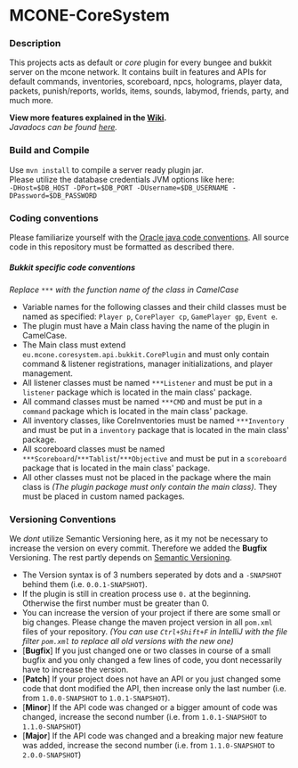 # MCONE-CoreSystem

### Description
This projects acts as default or *core* plugin for every bungee and bukkit server on the mcone network.
It contains built in features and APIs for default commands, inventories, scoreboard, npcs, holograms,
player data, packets, punish/reports, worlds, items, sounds, labymod, friends, party, and much more.

**View more features explained in the [Wiki](https://gitlab.onegaming.group/systems/coresystem/-/wikis).**  
*Javadocs can be found [here](https://systems.gitlab.onegaming.group/coresystem).*

### Build and Compile

Use `mvn install` to compile a server ready plugin jar.  
Please utilize the database credentials JVM options like here:  
`-DHost=$DB_HOST -DPort=$DB_PORT -DUsername=$DB_USERNAME -DPassword=$DB_PASSWORD`

### Coding conventions
Please familiarize yourself with the [Oracle java code conventions](https://www.oracle.com/technetwork/java/codeconventions-150003.pdf).
All source code in this repository must be formatted as described there.

##### Bukkit specific code conventions
*Replace `***` with the function name of the class in CamelCase*
* Variable names for the following classes and their child classes must be named as specified: `Player p`, `CorePlayer cp`, `GamePlayer gp`, `Event e`.
* The plugin must have a Main class having the name of the plugin in CamelCase.
* The Main class must extend `eu.mcone.coresystem.api.bukkit.CorePlugin` and must only contain 
command & listener registrations, manager initializations, and player management.
* All listener classes must be named `***Listener` and must be put in a `listener` package which is located in the main class' package.
* All command classes must be named `***CMD` and must be put in a `command` package which is located in the main class' package.
* All inventory classes, like CoreInventories must be named `***Inventory` 
and must be put in a `inventory` package that is located in the main class' package. 
* All scoreboard classes must be named `***Scoreboard`/`***Tablist`/`***Objective` 
and must be put in a `scoreboard` package that is located in the main class' package.
* All other classes must not be placed in the package where the main class is *(The plugin package must only contain the main class)*.
They must be placed in custom named packages.

### Versioning Conventions
We *dont* utilize Semantic Versioning here, as it my not be necessary to increase the version on every commit.
Therefore we added the **Bugfix** Versioning. The rest partly depends on [Semantic Versioning](https://semver.org).

* The Version syntax is of 3 numbers seperated by dots and a `-SNAPSHOT` behind them (i.e. `0.0.1-SNAPSHOT`).
* If the plugin is still in creation process use `0.` at the beginning. Otherwise the first number must be greater than 0. 
* You can increase the version of your project if there are some small or big changes. 
Please change the maven project version in all `pom.xml` files of your repository. 
*(You can use `Ctrl+Shift+F` in IntelliJ with the file filter `pom.xml` to replace all old versions with the new one)*
* [**Bugfix**] If you just changed one or two classes in course of a small bugfix 
and you only changed a few lines of code, you dont necessarily have to increase the version.
* [**Patch**] If your project does not have an API or you just changed some code that dont modified the API, 
then increase only the last number (i.e. from `1.0.0-SNAPSHOT` to `1.0.1-SNAPSHOT`).
* [**Minor**] If the API code was changed or a bigger amount of code was changed, increase the second number
(i.e. from `1.0.1-SNAPSHOT` to `1.1.0-SNAPSHOT`)
* [**Major**] If the API code was changed and a breaking major new feature was added, increase the second number
(i.e. from `1.1.0-SNAPSHOT` to `2.0.0-SNAPSHOT`)